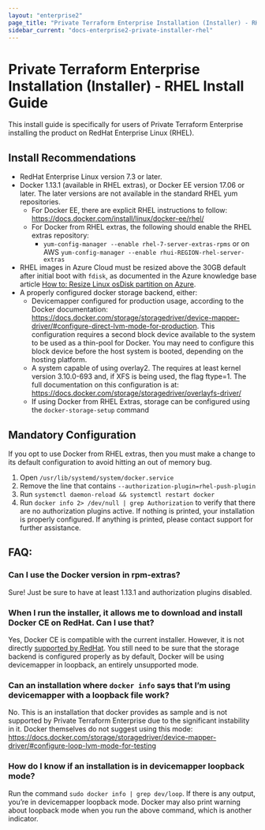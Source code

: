 ```yaml
---
layout: "enterprise2"
page_title: "Private Terraform Enterprise Installation (Installer) - RHEL Install Guide"
sidebar_current: "docs-enterprise2-private-installer-rhel"
---
```


# Private Terraform Enterprise Installation (Installer) - RHEL Install Guide

This install guide is specifically for users of Private Terraform Enterprise installing the product on RedHat Enterprise Linux (RHEL).

## Install Recommendations

* RedHat Enterprise Linux version 7.3 or later.
* Docker 1.13.1 (available in RHEL extras), or Docker EE version 17.06 or later. The later versions are not available in the standard RHEL yum repositories.
   * For Docker EE, there are explicit RHEL instructions to follow: https://docs.docker.com/install/linux/docker-ee/rhel/ 
   * For Docker from RHEL extras, the following should enable the RHEL extras repository:
      * `yum-config-manager --enable rhel-7-server-extras-rpms` or on AWS `yum-config-manager --enable rhui-REGION-rhel-server-extras`
* RHEL images in Azure Cloud must be resized above the 30GB default after initial boot with `fdisk`, as documented in the Azure knowledge base article [How to: Resize Linux osDisk partition on Azure](https://blogs.msdn.microsoft.com/linuxonazure/2017/04/03/how-to-resize-linux-osdisk-partition-on-azure/).
* A properly configured docker storage backend, either:
   * Devicemapper configured for production usage, according to the Docker documentation: https://docs.docker.com/storage/storagedriver/device-mapper-driver/#configure-direct-lvm-mode-for-production. This configuration requires a second block device available to the system to be used as a thin-pool for Docker. You may need to configure this block device before the host system is booted, depending on the hosting platform.
   * A system capable of using overlay2. The requires at least kernel version 3.10.0-693 and, if XFS is being used, the flag ftype=1. The full documentation on this configuration is at: https://docs.docker.com/storage/storagedriver/overlayfs-driver/
   * If using Docker from RHEL Extras, storage can be configured using the `docker-storage-setup` command

## Mandatory Configuration

If you opt to use Docker from RHEL extras, then you must make a change to its default configuration to avoid hitting an out of memory bug.

1. Open `/usr/lib/systemd/system/docker.service`
1. Remove the line that contains `--authorization-plugin=rhel-push-plugin`
1. Run `systemctl daemon-reload && systemctl restart docker`
1. Run `docker info 2> /dev/null | grep Authorization` to verify that there are no authorization plugins active.
   If nothing is printed, your installation is properly configured. If anything is printed, please
   contact support for further assistance.

## FAQ:
### Can I use the Docker version in rpm-extras?
Sure! Just be sure to have at least 1.13.1 and authorization plugins disabled.

### When I run the installer, it allows me to download and install Docker CE on RedHat. Can I use that?
Yes, Docker CE is compatible with the current installer. However, it is not directly [supported by RedHat](https://access.redhat.com/articles/2726611). You still need to be sure that the storage backend is configured properly as by default, Docker will be using devicemapper in loopback, an entirely unsupported mode.

### Can an installation where `docker info` says that I’m using devicemapper with a loopback file work?
No. This is an installation that docker provides as sample and is not supported by Private Terraform Enterprise due to the significant instability in it. Docker themselves do not suggest using this mode: https://docs.docker.com/storage/storagedriver/device-mapper-driver/#configure-loop-lvm-mode-for-testing 

### How do I know if an installation is in devicemapper loopback mode?
Run the command `sudo docker info | grep dev/loop`. If there is any output, you’re in devicemapper loopback mode. Docker may also print warning about loopback mode when you run the above command, which is another indicator.
